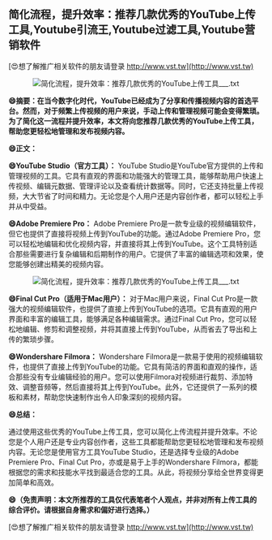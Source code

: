 ## **简化流程，提升效率：推荐几款优秀的YouTube上传工具,Youtube引流王,Youtube过滤工具,Youtube营销软件**

[😍想了解推广相关软件的朋友请登录 http://www.vst.tw](http://www.vst.tw)

 <center><img src="https://vst.tw/MP4/tuiguang/png/2.png" alt="简化流程，提升效率：推荐几款优秀的YouTube上传工具___.txt"></center>

**😄摘要：在当今数字化时代，YouTube已经成为了分享和传播视频内容的首选平台。然而，对于频繁上传视频的用户来说，手动上传和管理视频可能会变得繁琐。为了简化这一流程并提升效率，本文将向您推荐几款优秀的YouTube上传工具，帮助您更轻松地管理和发布视频内容。**

**😄正文：**

**😄YouTube Studio（官方工具）：**
YouTube Studio是YouTube官方提供的上传和管理视频的工具。它具有直观的界面和功能强大的管理工具，能够帮助用户快速上传视频、编辑元数据、管理评论以及查看统计数据等。同时，它还支持批量上传视频，大大节省了时间和精力。无论您是个人用户还是内容创作者，都可以轻松上手并从中受益。

**😄Adobe Premiere Pro：**
Adobe Premiere Pro是一款专业级的视频编辑软件，但它也提供了直接将视频上传到YouTube的功能。通过Adobe Premiere Pro，您可以轻松地编辑和优化视频内容，并直接将其上传到YouTube。这个工具特别适合那些需要进行复杂编辑和后期制作的用户。它提供了丰富的编辑选项和效果，使您能够创建出精美的视频内容。

 <center><img src="https://vst.tw/MP4/tuiguang/png/3.png" alt="简化流程，提升效率：推荐几款优秀的YouTube上传工具___.txt"></center>

**😄Final Cut Pro（适用于Mac用户）：**
对于Mac用户来说，Final Cut Pro是一款强大的视频编辑软件，也提供了直接上传到YouTube的选项。它具有直观的用户界面和丰富的编辑工具，能够满足各种编辑需求。通过Final Cut Pro，您可以轻松地编辑、修剪和调整视频，并将其直接上传到YouTube，从而省去了导出和上传的繁琐步骤。

**😄Wondershare Filmora：**
Wondershare Filmora是一款易于使用的视频编辑软件，也提供了直接上传到YouTube的功能。它具有简洁的界面和直观的操作，适合那些没有专业编辑经验的用户。您可以使用Filmora对视频进行裁剪、添加特效、调整音频等，然后直接将其上传到YouTube。此外，它还提供了一系列的模板和素材，帮助您快速制作出令人印象深刻的视频内容。

**😄总结：**

通过使用这些优秀的YouTube上传工具，您可以简化上传流程并提升效率。不论您是个人用户还是专业内容创作者，这些工具都能帮助您更轻松地管理和发布视频内容。无论您是使用官方工具YouTube Studio，还是选择专业级的Adobe Premiere Pro、Final Cut Pro，亦或是易于上手的Wondershare Filmora，都能根据您的需求和技能水平找到最适合您的工具。从此，将视频分享给全世界变得更加简单和高效。

**😄（免责声明：本文所推荐的工具仅代表笔者个人观点，并非对所有上传工具的综合评价。请根据自身需求和偏好进行选择。）**

[😍想了解推广相关软件的朋友请登录 http://www.vst.tw](http://www.vst.tw)



